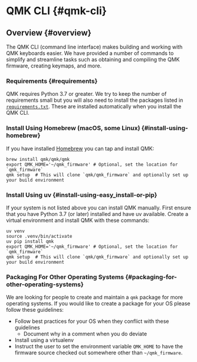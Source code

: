 # QMK CLI {#qmk-cli}

## Overview {#overview}

The QMK CLI (command line interface) makes building and working with QMK keyboards easier. We have provided a number of commands to simplify and streamline tasks such as obtaining and compiling the QMK firmware, creating keymaps, and more.

### Requirements {#requirements}

QMK requires Python 3.7 or greater. We try to keep the number of requirements small but you will also need to install the packages listed in [`requirements.txt`](https://github.com/qmk/qmk_firmware/blob/master/requirements.txt). These are installed automatically when you install the QMK CLI.

### Install Using Homebrew (macOS, some Linux) {#install-using-homebrew}

If you have installed [Homebrew](https://brew.sh) you can tap and install QMK:

```
brew install qmk/qmk/qmk
export QMK_HOME='~/qmk_firmware' # Optional, set the location for `qmk_firmware`
qmk setup  # This will clone `qmk/qmk_firmware` and optionally set up your build environment
```

### Install Using uv {#install-using-easy_install-or-pip}

If your system is not listed above you can install QMK manually. First ensure that you have Python 3.7 (or later) installed and have uv available. Create a virtual environment and install QMK with these commands:

```
uv venv
source .venv/bin/activate
uv pip install qmk
export QMK_HOME='~/qmk_firmware' # Optional, set the location for `qmk_firmware`
qmk setup  # This will clone `qmk/qmk_firmware` and optionally set up your build environment
```

### Packaging For Other Operating Systems {#packaging-for-other-operating-systems}

We are looking for people to create and maintain a `qmk` package for more operating systems. If you would like to create a package for your OS please follow these guidelines:

* Follow best practices for your OS when they conflict with these guidelines
    * Document why in a comment when you do deviate
* Install using a virtualenv
* Instruct the user to set the environment variable `QMK_HOME` to have the firmware source checked out somewhere other than `~/qmk_firmware`.

